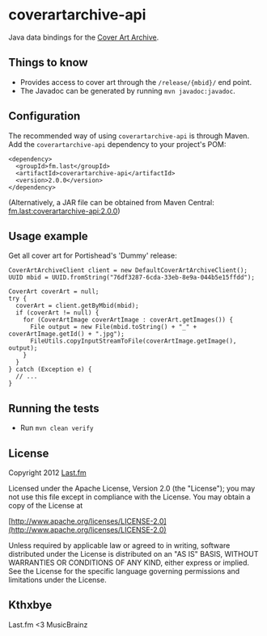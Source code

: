 # coverartarchive-api

Java data bindings for the [Cover Art Archive](http://coverartarchive.org/).

## Things to know

* Provides access to cover art through the `/release/{mbid}/` end point.
* The Javadoc can be generated by running `mvn javadoc:javadoc`.

## Configuration

The recommended way of using `coverartarchive-api` is through Maven. Add the `coverartarchive-api` dependency to your project's POM:

    <dependency>
      <groupId>fm.last</groupId>
      <artifactId>coverartarchive-api</artifactId>
      <version>2.0.0</version>
    </dependency>

(Alternatively, a JAR file can be obtained from Maven Central: [fm.last:coverartarchive-api:2.0.0](http://search.maven.org/#artifactdetails%7Cfm.last%7Ccoverartarchive-api%7C2.0.0%7Cjar))

## Usage example

Get all cover art for Portishead's 'Dummy' release:

    CoverArtArchiveClient client = new DefaultCoverArtArchiveClient();
    UUID mbid = UUID.fromString("76df3287-6cda-33eb-8e9a-044b5e15ffdd");

    CoverArt coverArt = null;
    try {
      coverArt = client.getByMbid(mbid);
      if (coverArt != null) {
        for (CoverArtImage coverArtImage : coverArt.getImages()) {
          File output = new File(mbid.toString() + "_" + coverArtImage.getId() + ".jpg");
          FileUtils.copyInputStreamToFile(coverArtImage.getImage(), output);
        }
      }
    } catch (Exception e) {
      // ...
    }

## Running the tests

* Run `mvn clean verify`

## License

Copyright 2012 [Last.fm](http://www.last.fm/)

Licensed under the Apache License, Version 2.0 (the "License"); you may not use this file except in compliance with the License. You may obtain a copy of the License at
 
[http://www.apache.org/licenses/LICENSE-2.0](http://www.apache.org/licenses/LICENSE-2.0)
 
Unless required by applicable law or agreed to in writing, software distributed under the License is distributed on an "AS IS" BASIS, WITHOUT WARRANTIES OR CONDITIONS OF ANY KIND, either express or implied. See the License for the specific language governing permissions and limitations under the License.

## Kthxbye

Last.fm <3 MusicBrainz
